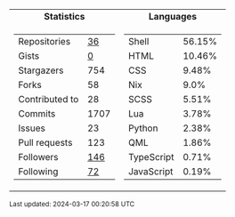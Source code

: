 
<table>
  <tr align="center">
    <td><b>Statistics</b></td>
    <td><b>Languages</b></td>
  </tr>
  <tr valign="top">
    <td>
      <table>
        <tr><td>Repositories</td><td><a href="https://github.com/Ruixi-rebirth?tab=repositories">36</a></td></tr>
        <tr><td>Gists</td><td><a href="https://gist.github.com/Ruixi-rebirth">0</a></td></tr>
        <tr><td>Stargazers</td><td>754</td></tr>
        <tr><td>Forks</td><td>58</td></tr>
        <tr><td>Contributed to</td><td>28</td></tr>
        <tr><td>Commits</td><td>1707</td></tr>
        <tr><td>Issues</td><td>23</td></tr>
        <tr><td>Pull requests</td><td>123</td></tr>
        <tr><td>Followers</td><td><a href="https://github.com/Ruixi-rebirth?tab=followers">146</a></td></tr>
        <tr><td>Following</td><td><a href="https://github.com/Ruixi-rebirth?tab=following">72</a></td></tr>
      </table>
    </td>
    <td>
      <table>
        <tr><td>Shell</td><td>56.15%</td></tr>
<tr><td>HTML</td><td>10.46%</td></tr>
<tr><td>CSS</td><td>9.48%</td></tr>
<tr><td>Nix</td><td>9.0%</td></tr>
<tr><td>SCSS</td><td>5.51%</td></tr>
<tr><td>Lua</td><td>3.78%</td></tr>
<tr><td>Python</td><td>2.38%</td></tr>
<tr><td>QML</td><td>1.86%</td></tr>
<tr><td>TypeScript</td><td>0.71%</td></tr>
<tr><td>JavaScript</td><td>0.19%</td></tr>
      </table>
    </td>
  </tr>
</table>

<sub>Last updated: 2024-03-17 00:20:58 UTC</sub>
